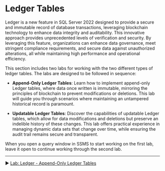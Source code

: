 ﻿# Ledger Tables

Ledger is a new feature in SQL Server 2022 designed to provide a secure and immutable record of database transactions, leveraging blockchain technology to enhance data integrity and auditability. This innovative approach provides unprecedented levels of verification and security. By leveraging this feature, organizations can enhance data governance, meet stringent compliance requirements, and secure data against unauthorized alterations, all while maintaining high performance and operational efficiency.

This section includes two labs for working with the two different types of ledger tables. The labs are designed to be followed in sequence:

- **Append-Only Ledger Tables**: Learn how to implement append-only Ledger tables, where data once written is immutable, mirroring the principles of blockchain to prevent modifications or deletions. This lab will guide you through scenarios where maintaining an untampered historical record is paramount.
  
- **Updatable Ledger Tables**: Discover the capabilities of updatable Ledger tables, which allow for data modifications and deletions but preserve an indelible history of these changes. This lab offers practical experience in managing dynamic data sets that change over time, while ensuring the audit trail remains secure and transparent.

When you open a query window in SSMS to start working on the first lab, leave it open to continue working through the second lab.

___

▶ [Lab: Ledger - Append-Only Ledger Tables](https://github.com/lennilobel/sql2022-workshop-hol-vegas2025/blob/master/HOL/3.%20Security%20Features/1.%20Ledger%20Tables/1.%20Append-Only%20Ledger%20Tables.md)
